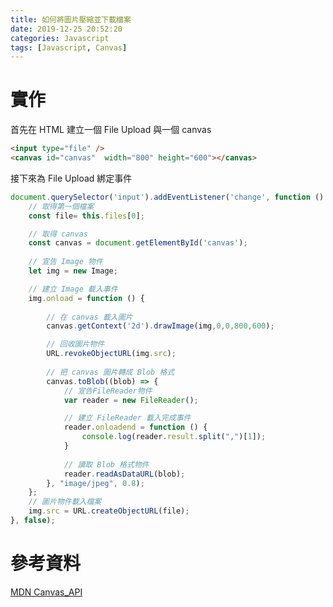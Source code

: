 ```yaml
---
title: 如何將圖片壓縮並下載檔案
date: 2019-12-25 20:52:20
categories: Javascript
tags: [Javascript, Canvas]
---
```


# 實作
首先在 HTML 建立一個 File Upload 與一個 canvas

```html
<input type="file" />
<canvas id="canvas"  width="800" height="600"></canvas>
```

<!--more-->

接下來為 File Upload 綁定事件

```javascript
document.querySelector('input').addEventListener('change', function () {
    // 取得第一個檔案
    const file= this.files[0];

    // 取得 canvas
    const canvas = document.getElementById('canvas');   
    
    // 宣告 Image 物件
    let img = new Image; 

    // 建立 Image 載入事件
    img.onload = function () {
        
        // 在 canvas 載入圖片 
        canvas.getContext('2d').drawImage(img,0,0,800,600); 

        // 回收圖片物件
        URL.revokeObjectURL(img.src);   
        
        // 把 canvas 圖片轉成 Blob 格式
        canvas.toBlob((blob) => {
            // 宣告FileReader物件
            var reader = new FileReader();

            // 建立 FileReader 載入完成事件
            reader.onloadend = function () {
                console.log(reader.result.split(",")[1]);
            }
            
            // 讀取 Blob 格式物件
            reader.readAsDataURL(blob);
        }, "image/jpeg", 0.8);
    };
    // 圖片物件載入檔案
    img.src = URL.createObjectURL(file);
}, false);
```

# 參考資料
[MDN Canvas_API](https://developer.mozilla.org/en-US/docs/Web/API/Canvas_API)